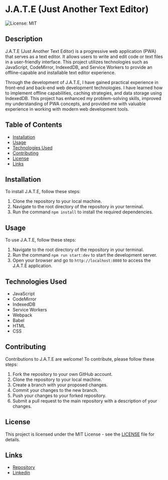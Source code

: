 # J.A.T.E (Just Another Text Editor)

![License: MIT](https://img.shields.io/badge/License-MIT-yellow.svg)

## Description

J.A.T.E (Just Another Text Editor) is a progressive web application (PWA) that serves as a text editor. It allows users to write and edit code or text files in a user-friendly interface. This project utilizes technologies such as JavaScript, CodeMirror, IndexedDB, and Service Workers to provide an offline-capable and installable text editor experience.

Through the development of J.A.T.E, I have gained practical experience in front-end and back-end web development technologies. I have learned how to implement offline capabilities, caching strategies, and data storage using IndexedDB. This project has enhanced my problem-solving skills, improved my understanding of PWA concepts, and provided me with valuable experience in working with modern web development tools.

## Table of Contents

- [Installation](#installation)
- [Usage](#usage)
- [Technologies Used](#technologies-used)
- [Contributing](#contributing)
- [License](#license)
- [Links](#links)

## Installation

To install J.A.T.E, follow these steps:

1. Clone the repository to your local machine.
2. Navigate to the root directory of the repository in your terminal.
3. Run the command `npm install` to install the required dependencies.

## Usage

To use J.A.T.E, follow these steps:

1. Navigate to the root directory of the repository in your terminal.
2. Run the command `npm run start:dev` to start the development server.
3. Open your browser and go to `http://localhost:8080` to access the J.A.T.E application.

## Technologies Used

- JavaScript
- CodeMirror
- IndexedDB
- Service Workers
- Webpack
- Babel
- HTML
- CSS

## Contributing

Contributions to J.A.T.E are welcome! To contribute, please follow these steps:

1. Fork the repository to your own GitHub account.
2. Clone the repository to your local machine.
3. Create a branch with your proposed changes.
4. Commit your changes to the new branch.
5. Push your changes to your forked repository.
6. Submit a pull request to the main repository with a description of your changes.

## License

This project is licensed under the MIT License - see the [LICENSE](./LICENSE) file for details.

## Links
- [Repository](https://github.com/seantamturk/social-network-api)
- [Linkedin](https://www.linkedin.com/in/sean-tamturk-8253b722a/)
